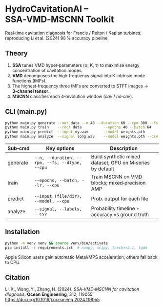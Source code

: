 # HydroCavitationAI – SSA‑VMD‑MSCNN Toolkit

Real‑time cavitation diagnosis for Francis / Pelton / Kaplan turbines, reproducing Li et al. (2024) 98 % accuracy pipeline.

## Theory

1. **SSA** tunes VMD hyper‑parameters (α, K, τ) to maximise energy concentration of cavitation modes.  
2. **VMD** decomposes the high‑frequency signal into K intrinsic mode functions (IMFs).  
3. The highest‑frequency three IMFs are converted to STFT images → **3‑channel tensor**.  
4. **MSCNN** classifies each 4‑revolution window (*cav* / *no‑cav*).

## CLI (main.py)

```bash
python main.py generate --out data --n 40 --duration 60 --rpm 300 --fs 1e6
python main.py train    --root data          --epochs 40 --batch 64
python main.py predict  --input my.wav       --model weights.pth
python main.py analyze  --signal long.wav    --model weights.pth --csv timeline.csv
```

| Sub‑cmd   | Key options | Description |
|-----------|-------------|-------------|
| generate  | `--n, --duration, --rpm, --fs, --dtype, --cpu` | Build synthetic mixed dataset; GPU on M‑series by default |
| train     | `--epochs, --batch, --lr, --cpu` | Train MSCNN on VMD blocks; mixed‑precision AMP |
| predict   | `--input (file/dir), --model, --cpu` | Prob. output for each file |
| analyze   | `--signal, --labels, --csv` | Probability timeline + accuracy vs ground truth |

## Installation

```bash
python -m venv venv && source venv/bin/activate
pip install -r requirements.txt  # numpy, scipy, torch>=2.1, tqdm
```

Apple Silicon users gain automatic Metal/MPS acceleration; others fall back to CPU.

## Citation

Li, X., Wang, Y., Zhang, H. (2024). *SSA‑VMD‑MSCNN for cavitation diagnosis*. **Ocean Engineering**, 312, 119055. https://doi.org/10.1016/j.oceaneng.2024.119055
